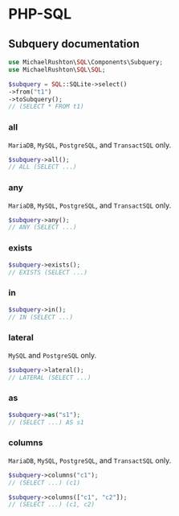 # PHP-SQL

## Subquery documentation

```php
use MichaelRushton\SQL\Components\Subquery;
use MichaelRushton\SQL\SQL;

$subquery = SQL::SQLite->select()
->from("t1")
->toSubquery();
// (SELECT * FROM t1)
```

### all

`MariaDB`, `MySQL`, `PostgreSQL`, and `TransactSQL` only.

```php
$subquery->all();
// ALL (SELECT ...)
```

### any

`MariaDB`, `MySQL`, `PostgreSQL`, and `TransactSQL` only.

```php
$subquery->any();
// ANY (SELECT ...)
```

### exists

```php
$subquery->exists();
// EXISTS (SELECT ...)
```

### in

```php
$subquery->in();
// IN (SELECT ...)
```

### lateral

`MySQL` and `PostgreSQL` only.

```php
$subquery->lateral();
// LATERAL (SELECT ...)
```

### as

```php
$subquery->as("s1");
// (SELECT ...) AS s1
```

### columns

`MariaDB`, `MySQL`, `PostgreSQL`, and `TransactSQL` only.

```php
$subquery->columns("c1");
// (SELECT ...) (c1)
```

```php
$subquery->columns(["c1", "c2"]);
// (SELECT ...) (c1, c2)
```
